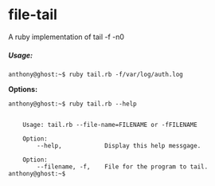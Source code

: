 # file-tail
A ruby implementation of tail -f -n0

##### Usage: 
```
anthony@ghost:~$ ruby tail.rb -f/var/log/auth.log
```


**Options:**
```
anthony@ghost:~$ ruby tail.rb --help


    Usage: tail.rb --file-name=FILENAME or -fFILENAME

    Option:
        --help,            Display this help messgage.

    Option:
        --filename, -f,    File for the program to tail.
anthony@ghost:~$
```
